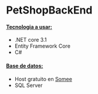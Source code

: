 # PetShopBackEnd

<h4 style="text-decoration: underline;"> Tecnologia a usar: </h4>
<ul>
    <li>.NET core 3.1</li>
    <li>Entity Framework Core</li>
    <li>C#</li>
</ul>

<h4 style="text-decoration: underline;"> Base de datos: </h4>
<ul>
    <li>Host gratuito en <a href="https://somee.com/">Somee</a></li>
    <li>SQL Server</li>
</ul>
